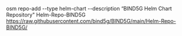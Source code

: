 osm repo-add --type helm-chart --description “BIND5G Helm Chart Repository" Helm-Repo-BIND5G https://raw.githubusercontent.com/bind5g/BIND5G/main/Helm-Repo-BIND5G/

